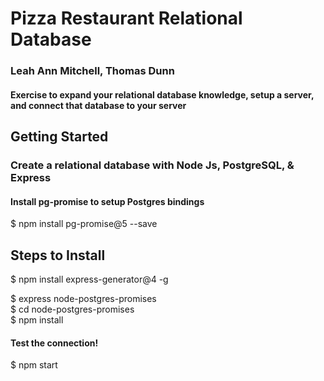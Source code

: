 # Pizza Restaurant Relational Database
### Leah Ann Mitchell, Thomas Dunn
#### Exercise to expand your relational database knowledge, setup a server, and connect that database to your server  



## Getting Started
### Create a relational database with Node Js, PostgreSQL, & Express

#### Install pg-promise to setup Postgres bindings

  $ npm install pg-promise@5 --save  

## Steps to Install

  $ npm install express-generator@4 -g  

  $ express node-postgres-promises  
  $ cd node-postgres-promises  
  $ npm install

#### Test the connection!
  $ npm start  
